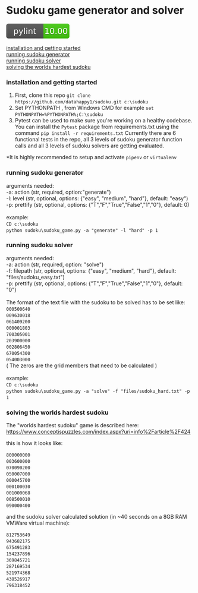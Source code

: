 # Sudoku game generator and solver

![](https://github.com/datahappy1/sudoku/blob/master/docs/img/rating.svg)

[installation and getting started](#installation-and-getting-started)<br>
[running sudoku generator](#running-sudoku-generator)<br>
[running sudoku solver](#running-sudoku-solver)<br>
[solving the worlds hardest sudoku](#solving-the-worlds-hardest-sudoku)<br>


### installation and getting started

1) First, clone this repo `git clone https://github.com/datahappy1/sudoku.git c:\sudoku`
2) Set PYTHONPATH , from Windows CMD for example `set PYTHONPATH=%PYTHONPATH%;C:\sudoku`
3) Pytest can be used to make sure you're working on a healthy codebase.
You can install the `Pytest` package from requirements.txt using the command `pip install -r requirements.txt`
Currently there are 6 functional tests in the repo, all 3 levels of sudoku
generator function calls and all 3 levels of sudoku solvers are getting evaluated.

*It is highly recommended to setup and activate `pipenv` or `virtualenv`

### running sudoku generator
arguments needed:<br>
-a: action (str, required, option:"generate")<br>
-l: level (str, optional, options: {"easy", "medium", "hard"}, default: "easy")<br>
-p: prettify (str, optional, options: {"T","F","True","False","1","0"}, default: 0)<br>
<br>
example:<br>
`CD c:\sudoku`<br>
`python sudoku\sudoku_game.py -a "generate" -l "hard" -p 1`
<br>

### running sudoku solver
arguments needed:<br>
-a: action (str, required, option: "solve")<br>
-f: filepath (str, optional, options: {"easy", "medium", "hard"}, default: "files/sudoku_easy.txt")<br>
-p: prettify (str, optional, options: {"T","F","True","False","1","0"}, default: "0")<br>
<br>
The format of the text file with the sudoku to be solved has to be set like:<br>
`000500640`<br>
`009630018`<br>
`061409200`<br>
`000001803`<br>
`700305001`<br>
`203900000`<br>
`002806450`<br>
`670054300`<br>
`054003000`<br>
( The zeros are the grid members that need to be calculated )<br>
<br>
example:<br>
`CD c:\sudoku`<br>
`python sudoku\sudoku_game.py -a "solve" -f "files/sudoku_hard.txt" -p 1`
<br>

### solving the worlds hardest sudoku
The "worlds hardest sudoku" game is described here:<br>
https://www.conceptispuzzles.com/index.aspx?uri=info%2Farticle%2F424<br>

this is how it looks like:<br>

`800000000`<br>
`003600000`<br>
`070090200`<br>
`050007000`<br>
`000045700`<br>
`000100030`<br>
`001000068`<br>
`008500010`<br>
`090000400`<br>

and the sudoku solver calculated solution (in ~40 seconds on a 8GB RAM VMWare virtual machine):

`812753649`<br>
`943682175`<br>
`675491283`<br>
`154237896`<br>
`369845721`<br>
`287169534`<br>
`521974368`<br>
`438526917`<br>
`796318452`<br>
